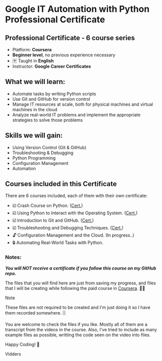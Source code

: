 # Google IT Automation with Python Professional Certificate

## Professional Certificate - 6 course series
- Platform: **Coursera**
- **Beginner level**, no previous experience necessary
- :sa: Taught in **English**
- Instructor: **Google Career Certificates**

## What we will learn:
- Automate tasks by writing Python scripts
- Use Git and GitHub for version control
- Manage IT resources at scale, both for physical machines and virtual machines in the cloud 
- Analyze real-world IT problems and implement the appropriate strategies to solve those problems


## Skills we will gain:
- Using Version Control (Git & GitHub)
- Troubleshooting & Debugging
- Python Programming
- Configuration Management
- Automation


## Courses included in this Certificate 
There are 6 courses included, each of them with their own certificate:
- :ballot_box_with_check: Crash Course on Python.  ([Cert.](https://coursera.org/verify/PSLM4Y9NGPUT))
- :ballot_box_with_check: Using Python to Interact with the Operating System.  ([Cert.](https://coursera.org/verify/7ZT3HXJFJF5F))
- :ballot_box_with_check: Introduction to Git and GitHub.  ([Cert.](https://coursera.org/verify/99D85T5J4EZP))
- :ballot_box_with_check: Troubleshooting and Debugging Techniques. ([Cert.](https://coursera.org/verify/B2JC9QJ35B6W))
- :unlock: Configuration Management and the Cloud. (In progress..)
- :lock: Automating Real-World Tasks with Python.

### Notes:
**_You will NOT receive a certificate if you follow this course on my GitHub repo._**

The files that you will find here are just from saving my progress, and files that I will be creating while following the paid course in [Coursera](https://www.coursera.org/professional-certificates/google-it-automation). :man_technologist:

> [!NOTE]
> These files are not required to be created and I'm just doing it so I have them recorded somewhere. :file_cabinet:

You are welcome to check the files if you like. Mostly all of them are a transcript from the videos in the course. Also, I've tried to include as many example files as possible, writting the code seen on the video into files.

Happy Coding! :tada:

Vidders
